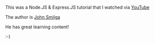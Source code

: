 This was a Node.JS & Express.JS tutorial that I watched via [YouTube](https://www.youtube.com/watch?v=Oe421EPjeBE)

The author is [John Smilga](https://www.johnsmilga.com/)

He has great learning content! 

:-)